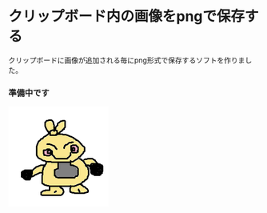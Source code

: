 クリップボード内の画像をpngで保存する
======================
クリップボードに画像が追加される毎にpng形式で保存するソフトを作りました。  

### 準備中です ###
<img src="../img/makunoshita.png" title="マクノシタ" />
